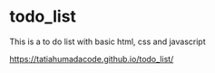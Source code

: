 # todo_list
This is a to do list with basic html, css and javascript

https://tatiahumadacode.github.io/todo_list/
